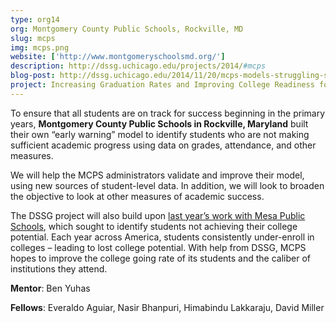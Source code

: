 ```yaml
---
type: org14
org: Montgomery County Public Schools, Rockville, MD
slug: mcps
img: mcps.png
website: ['http://www.montgomeryschoolsmd.org/']
description: http://dssg.uchicago.edu/projects/2014/#mcps
blog-post: http://dssg.uchicago.edu/2014/11/20/mcps-models-struggling-students.html
project: Increasing Graduation Rates and Improving College Readiness for High School Students
---
```


To ensure that all students are on track for success beginning in the primary years, **Montgomery County Public Schools in Rockville, Maryland** built their own “early warning” model to identify students who are not making sufficient academic progress using data on grades, attendance, and other measures.
 
We will help the MCPS administrators validate and improve their model, using new sources of student-level data. In addition, we will look to broaden the objective to look at other measures of academic success.
 
The DSSG project will also build upon [last year’s work with Mesa Public Schools](http://dssg.uchicago.edu/2014/01/16/mesa-undermining-undermatching.html), which sought to identify students not achieving their college potential. Each year across America, students consistently under-enroll in colleges – leading to lost college potential. With help from DSSG, MCPS hopes to improve the college going rate of its students and the caliber of institutions they attend.

**Mentor**: Ben Yuhas

**Fellows**: Everaldo Aguiar, Nasir Bhanpuri, Himabindu Lakkaraju, David Miller